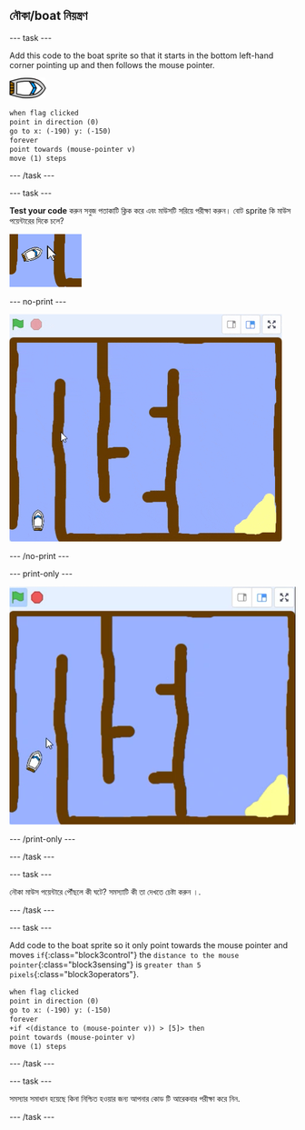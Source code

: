 ## নৌকা/boat নিয়ন্ত্রণ

\--- task \---

Add this code to the boat sprite so that it starts in the bottom left-hand corner pointing up and then follows the mouse pointer.

![boat-sprite](images/boat_resize.png)

```blocks3
when flag clicked
point in direction (0)
go to x: (-190) y: (-150)
forever
point towards (mouse-pointer v)
move (1) steps
```

\--- /task \---

\--- task \---

**Test your code** করুন সবুজ পতাকাটি ক্লিক করে এবং মাউসটি সরিয়ে পরীক্ষা করুন। বোট sprite কি মাউস পয়েন্টারের দিকে চলে?

![screenshot](images/boat-mouse.png)

\--- no-print \---

![screenshot](images/boat-pointer-test-anim.gif)

\--- /no-print \---

\--- print-only \---

![screenshot](images/boat-pointer-test-anim.png)

\--- /print-only \---

\--- /task \---

\--- task \---

নৌকা মাউস পয়েন্টারে পৌঁছলে কী ঘটে? সমস্যাটি কী তা দেখতে চেষ্টা করুন ।.

\--- /task \---

\--- task \---

Add code to the boat sprite so it only point towards the mouse pointer and moves `if`{:class="block3control"} the `distance to the mouse pointer`{:class="block3sensing"} is `greater than 5 pixels`{:class="block3operators"}.

```blocks3
when flag clicked
point in direction (0)
go to x: (-190) y: (-150)
forever
+if <(distance to (mouse-pointer v)) > [5]> then
point towards (mouse-pointer v)
move (1) steps
```

\--- /task \---

\--- task \---

সমস্যার সমাধান হয়েছে কিনা নিশ্চিত হওয়ার জন্য আপনার কোড টি আরেকবার পরীক্ষা করে নিন.

\--- /task \---